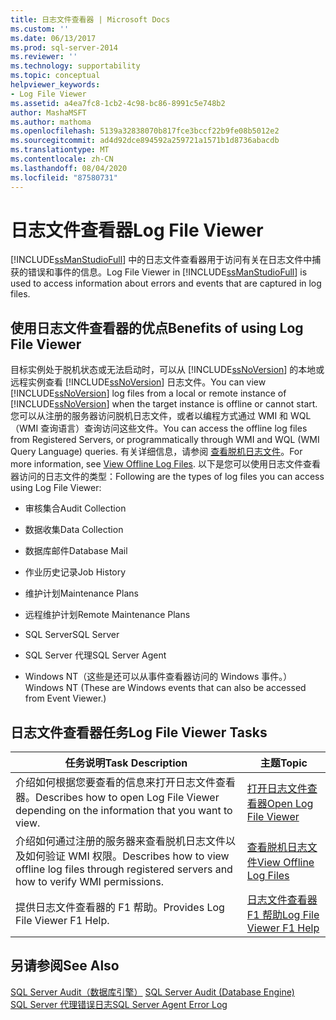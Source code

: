 ```yaml
---
title: 日志文件查看器 | Microsoft Docs
ms.custom: ''
ms.date: 06/13/2017
ms.prod: sql-server-2014
ms.reviewer: ''
ms.technology: supportability
ms.topic: conceptual
helpviewer_keywords:
- Log File Viewer
ms.assetid: a4ea7fc8-1cb2-4c98-bc86-8991c5e748b2
author: MashaMSFT
ms.author: mathoma
ms.openlocfilehash: 5139a32838070b817fce3bccf22b9fe08b5012e2
ms.sourcegitcommit: ad4d92dce894592a259721a1571b1d8736abacdb
ms.translationtype: MT
ms.contentlocale: zh-CN
ms.lasthandoff: 08/04/2020
ms.locfileid: "87580731"
---
```

# <a name="log-file-viewer"></a><span data-ttu-id="1ee4d-102">日志文件查看器</span><span class="sxs-lookup"><span data-stu-id="1ee4d-102">Log File Viewer</span></span>
  <span data-ttu-id="1ee4d-103">[!INCLUDE[ssManStudioFull](../../includes/ssmanstudiofull-md.md)] 中的日志文件查看器用于访问有关在日志文件中捕获的错误和事件的信息。</span><span class="sxs-lookup"><span data-stu-id="1ee4d-103">Log File Viewer in [!INCLUDE[ssManStudioFull](../../includes/ssmanstudiofull-md.md)] is used to access information about errors and events that are captured in log files.</span></span>  
  
## <a name="benefits-of-using-log-file-viewer"></a><span data-ttu-id="1ee4d-104">使用日志文件查看器的优点</span><span class="sxs-lookup"><span data-stu-id="1ee4d-104">Benefits of using Log File Viewer</span></span>  
 <span data-ttu-id="1ee4d-105">目标实例处于脱机状态或无法启动时，可以从 [!INCLUDE[ssNoVersion](../../includes/ssnoversion-md.md)] 的本地或远程实例查看 [!INCLUDE[ssNoVersion](../../includes/ssnoversion-md.md)] 日志文件。</span><span class="sxs-lookup"><span data-stu-id="1ee4d-105">You can view [!INCLUDE[ssNoVersion](../../includes/ssnoversion-md.md)] log files from a local or remote instance of [!INCLUDE[ssNoVersion](../../includes/ssnoversion-md.md)] when the target instance is offline or cannot start.</span></span> <span data-ttu-id="1ee4d-106">您可以从注册的服务器访问脱机日志文件，或者以编程方式通过 WMI 和 WQL（WMI 查询语言）查询访问这些文件。</span><span class="sxs-lookup"><span data-stu-id="1ee4d-106">You can access the offline log files from Registered Servers, or programmatically through WMI and WQL (WMI Query Language) queries.</span></span> <span data-ttu-id="1ee4d-107">有关详细信息，请参阅 [查看脱机日志文件](view-offline-log-files.md)。</span><span class="sxs-lookup"><span data-stu-id="1ee4d-107">For more information, see [View Offline Log Files](view-offline-log-files.md).</span></span> <span data-ttu-id="1ee4d-108">以下是您可以使用日志文件查看器访问的日志文件的类型：</span><span class="sxs-lookup"><span data-stu-id="1ee4d-108">Following are the types of log files you can access using Log File Viewer:</span></span>  
  
-   <span data-ttu-id="1ee4d-109">审核集合</span><span class="sxs-lookup"><span data-stu-id="1ee4d-109">Audit Collection</span></span>  
  
-   <span data-ttu-id="1ee4d-110">数据收集</span><span class="sxs-lookup"><span data-stu-id="1ee4d-110">Data Collection</span></span>  
  
-   <span data-ttu-id="1ee4d-111">数据库邮件</span><span class="sxs-lookup"><span data-stu-id="1ee4d-111">Database Mail</span></span>  
  
-   <span data-ttu-id="1ee4d-112">作业历史记录</span><span class="sxs-lookup"><span data-stu-id="1ee4d-112">Job History</span></span>  
  
-   <span data-ttu-id="1ee4d-113">维护计划</span><span class="sxs-lookup"><span data-stu-id="1ee4d-113">Maintenance Plans</span></span>  
  
-   <span data-ttu-id="1ee4d-114">远程维护计划</span><span class="sxs-lookup"><span data-stu-id="1ee4d-114">Remote Maintenance Plans</span></span>  
  
-   <span data-ttu-id="1ee4d-115">SQL Server</span><span class="sxs-lookup"><span data-stu-id="1ee4d-115">SQL Server</span></span>  
  
-   <span data-ttu-id="1ee4d-116">SQL Server 代理</span><span class="sxs-lookup"><span data-stu-id="1ee4d-116">SQL Server Agent</span></span>  
  
-   <span data-ttu-id="1ee4d-117">Windows NT（这些是还可以从事件查看器访问的 Windows 事件。）</span><span class="sxs-lookup"><span data-stu-id="1ee4d-117">Windows NT (These are Windows events that can also be accessed from Event Viewer.)</span></span>  
  
## <a name="log-file-viewer-tasks"></a><span data-ttu-id="1ee4d-118">日志文件查看器任务</span><span class="sxs-lookup"><span data-stu-id="1ee4d-118">Log File Viewer Tasks</span></span>  
  
|<span data-ttu-id="1ee4d-119">任务说明</span><span class="sxs-lookup"><span data-stu-id="1ee4d-119">Task Description</span></span>|<span data-ttu-id="1ee4d-120">主题</span><span class="sxs-lookup"><span data-stu-id="1ee4d-120">Topic</span></span>|  
|----------------------|-----------|  
|<span data-ttu-id="1ee4d-121">介绍如何根据您要查看的信息来打开日志文件查看器。</span><span class="sxs-lookup"><span data-stu-id="1ee4d-121">Describes how to open Log File Viewer depending on the information that you want to view.</span></span>|[<span data-ttu-id="1ee4d-122">打开日志文件查看器</span><span class="sxs-lookup"><span data-stu-id="1ee4d-122">Open Log File Viewer</span></span>](open-log-file-viewer.md)|  
|<span data-ttu-id="1ee4d-123">介绍如何通过注册的服务器来查看脱机日志文件以及如何验证 WMI 权限。</span><span class="sxs-lookup"><span data-stu-id="1ee4d-123">Describes how to view offline log files through registered servers and how to verify WMI permissions.</span></span>|[<span data-ttu-id="1ee4d-124">查看脱机日志文件</span><span class="sxs-lookup"><span data-stu-id="1ee4d-124">View Offline Log Files</span></span>](view-offline-log-files.md)|  
|<span data-ttu-id="1ee4d-125">提供日志文件查看器的 F1 帮助。</span><span class="sxs-lookup"><span data-stu-id="1ee4d-125">Provides Log File Viewer F1 Help.</span></span>|[<span data-ttu-id="1ee4d-126">日志文件查看器 F1 帮助</span><span class="sxs-lookup"><span data-stu-id="1ee4d-126">Log File Viewer F1 Help</span></span>](log-file-viewer-f1-help.md)|  
  
## <a name="see-also"></a><span data-ttu-id="1ee4d-127">另请参阅</span><span class="sxs-lookup"><span data-stu-id="1ee4d-127">See Also</span></span>  
 <span data-ttu-id="1ee4d-128">[SQL Server Audit（数据库引擎）](../security/auditing/sql-server-audit-database-engine.md) </span><span class="sxs-lookup"><span data-stu-id="1ee4d-128">[SQL Server Audit &#40;Database Engine&#41;](../security/auditing/sql-server-audit-database-engine.md) </span></span>  
 [<span data-ttu-id="1ee4d-129">SQL Server 代理错误日志</span><span class="sxs-lookup"><span data-stu-id="1ee4d-129">SQL Server Agent Error Log</span></span>](../../ssms/agent/sql-server-agent-error-log.md)  
  
  
